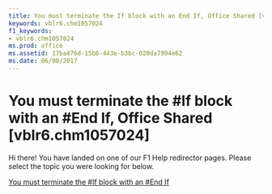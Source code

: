 ```yaml
---
title: You must terminate the If block with an End If, Office Shared [vblr6.chm1057024]
keywords: vblr6.chm1057024
f1_keywords:
- vblr6.chm1057024
ms.prod: office
ms.assetid: 17ba476d-15b6-443e-b3bc-020da7994e62
ms.date: 06/08/2017
---
```



# You must terminate the #If block with an #End If, Office Shared [vblr6.chm1057024]

Hi there! You have landed on one of our F1 Help redirector pages. Please select the topic you were looking for below.

[You must terminate the #If block with an #End If](http://msdn.microsoft.com/library/29df0107-df24-350d-9577-d11d4f11b06c%28Office.15%29.aspx)

